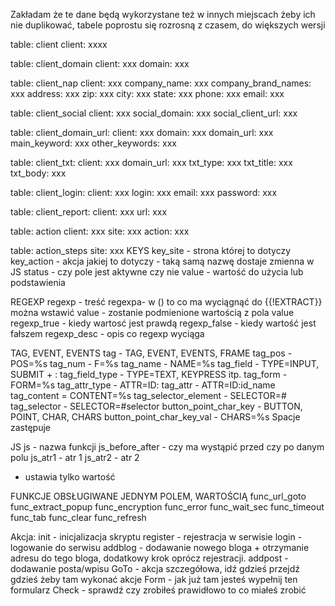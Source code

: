 Zakładam że te dane będą wykorzystane też w innych miejscach żeby ich  nie
duplikować, tabele poprostu się rozrosną z czasem, do większych wersji

table: client
client: xxxx

table: client_domain
client: xxx
domain: xxx

table: client_nap
client: xxx
company_name: xxx
company_brand_names: xxx
address: xxx
zip: xxx
city: xxx
state: xxx
phone: xxx
email: xxx

table: client_social
client: xxx
social_domain: xxx
social_client_url: xxx

table: client_domain_url:
client: xxx
domain: xxx
domain_url: xxx
main_keyword: xxx
other_keywords: xxx

table: client_txt:
client: xxx
domain_url: xxx
txt_type: xxx
txt_title: xxx
txt_body: xxx

table: client_login:
client: xxx
login: xxx
email: xxx
password: xxx

table: client_report:
client: xxx
url: xxx

table: action
client: xxx
site: xxx
action: xxx

table: action_steps
site: xxx
KEYS
key_site - strona której to dotyczy
key_action - akcja jakiej to dotyczy - taką samą nazwę dostaje zmienna w JS
status - czy pole jest aktywne czy nie
value - wartość do użycia lub podstawienia

REGEXP
regexp - treść regexpa- w () to co ma wyciągnąć do {{!EXTRACT}} można wstawić value - zostanie podmienione wartością z pola value
regexp_true - kiedy wartosć jest prawdą
regexp_false - kiedy wartość jest fałszem
regexp_desc - opis co regexp wyciąga

TAG, EVENT, EVENTS
tag - TAG, EVENT, EVENTS, FRAME
tag_pos - POS=%s
tag_num - F=%s
tag_name - NAME=%s
tag_field -  TYPE=INPUT, SUBMIT + :
tag_field_type - TYPE=TEXT, KEYPRESS itp.
tag_form - FORM=%s
tag_attr_type - ATTR=ID:
tag_attr - ATTR=ID:id_name
tag_content = CONTENT=%s
tag_selector_element - SELECTOR=#
tag_selector - SELECTOR=#selector
button_point_char_key - BUTTON, POINT, CHAR, CHARS
button_point_char_key_val - CHARS=%s
Spacje zastępuje <SP>

JS
js - nazwa funkcji
js_before_after - czy ma wystąpić przed czy po danym polu
js_atr1 - atr 1
js_atr2 - atr 2
 - ustawia tylko wartość

FUNKCJE OBSŁUGIWANE JEDNYM POLEM, WARTOŚCIĄ
func_url_goto
func_extract_popup
func_encryption
func_error
func_wait_sec
func_timeout
func_tab
func_clear
func_refresh


Akcja:
init - inicjalizacja skryptu
register - rejestracja w serwisie
login - logowanie do serwisu
addblog - dodawanie nowego bloga + otrzymanie adresu do tego bloga, dodatkowy krok oprócz rejestracji.
addpost - dodawanie posta/wpisu
GoTo - akcja szczegółowa, idź gdzieś przejdź gdzieś żeby tam wykonać akcje
Form - jak już tam jesteś wypełnij ten formularz
Check - sprawdź czy zrobiłeś prawidłowo to co miałeś zrobić


